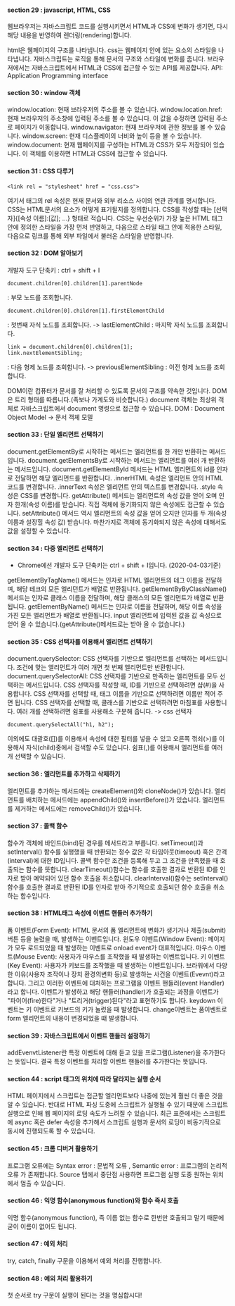 #### section 29 : javascript, HTML, CSS

웹브라우저는 자바스크립트 코드를 실행시키면서 HTML과 CSS에 변화가 생기면, 다시 해당 내용을 반영하여 렌더링(rendering)합니다.

html은 웹페이지의 구조를 나타냅니다.
css는 웹페이지 안에 있는 요소의 스타일을 나타냅니다.
자바스크립트는 로직을 통해 문서의 구조와 스타일에 변화를 줍니다.
브라우저에서는 자바스크립트에서 HTML과 CSS에 접근할 수 있는 API를 제공합니다.
API: Application Programming interface

#### section 30 : window 객체

window.location: 현재 브라우저의 주소를 볼 수 있습니다.
window.location.href: 현재 브라우저의 주소창에 입력된 주소를 볼 수 있습니다. 이 값을 수정하면 입력된 주소로 페이지가 이동합니다.
window.navigator: 현재 브라우저에 관한 정보를 볼 수 있습니다. 
window.screen: 현재 디스플레이의 너비와 높이 등을 볼 수 있습니다.
window.document: 현재 웹페이지를 구성하는 HTML과 CSS가 모두 저장되어 있습니다. 이 객체를 이용하면 HTML과 CSS에 접근할 수 있습니다.

#### section 31 : CSS 다루기

```
<link rel = "stylesheet" href = "css.css">
```
여기서 <link> 태그의 rel 속성은 현재 문서와 외부 리소스 사이의 연관 관계를 명시합니다.
CSS는 HTML문서의 요소가 어떻게 표기될지를 정의합니다.
CSS를 작성할 때는 [선택자]{[속성 이름]:[값]; ...} 형태로 적습니다.
CSS는 우선순위가 가장 높은 HTML 태그 안에 정의한 스타일을 가장 먼저 반영하고, 다음으로 스타일 태그 안에 적용한 스타일, 다음으로 링크를 통해 외부 파일에서 불러온 스타일을 반영합니다.


#### section 32 : DOM 알아보기

개발자 도구 단축키 : ctrl + shift + I
```
document.children[0].children[1].parentNode 
```
: 부모 노드를 조회합니다.

```
document.children[0].children[1].firstElementChild 
```
: 첫번째 자식 노드를 조회합니다.
-> lastElementChild : 마지막 자식 노드를 조회합니다.

```
link = document.children[0].children[1];
link.nextElementSibling;
```
: 다음 형제 노드를 조회합니다.
-> previousElementSibling : 이전 형제 노드를 조회합니다.

DOM이란 컴퓨터가 문서를 잘 처리할 수 있도록 문서의 구조를 약속한 것입니다.
DOM은 트리 형태를 따릅니다.(족보나 가계도와 비슷합니다.)
document 객체는 최상위 객체로 자바스크립트에서 document 명령으로 접근합 수 있습니다.
DOM : Document Object Model -> 문서 객체 모델


#### section 33 : 단일 엘리먼트 선택하기

document.getElementBy로 시작하는 메서드는 엘리먼트를 한 개만 반환하는 메서드입니다.
document.getElementsBy로 시작하는 메서드는 엘리먼트를 여러 개 반환하는 메서드입니다.
document.getElementById 메서드는 HTML 엘리먼트의 id를 인자로 전달하면 해당 엘리먼드를 반환합니다.
.innerHTML 속성은 엘리먼트 안의 HTML 코드를 변경합니다.
.innerText 속성은 엘리먼트 안의 텍스트를 변경합니다.
.style 속성은 CSS를 변경합니다.
getAttribute() 메서드는 엘리먼트의 속성 값을 얻어 오며 인자 한개(속성 이름)를 받습니다. 직접 객체에 동기화되지 않은 속성에도 접근할 수 있습니다.
setAttribute() 메서드 역시 엘리먼트의 속성 값을 얻어 오지만 인자를 두 개(속성 이름과 설장힐 속성 값) 받습니다. 마찬가지로 객체에 동기화되지 않은 속성에 대해서도 값을 설정할 수 있습니다.


#### section 34 : 다중 엘리먼트 선택하기
 
 * Chrome에선 개발자 도구 단축키는 ctrl + shift + I입니다. (2020-04-03기준)

getElementByTagName() 메서드는 인자로 HTML 엘리먼트의 테그 이름을 전달하며, 해당 테크의 모든 엘리던트가 배열로 반환됩니다.
getElementByByClassName() 메서드는 인자로 클래스 이름을 전달하며, 해당 클래스의 모든 엘리먼트가 배열로 반환됩니다.
getElementByName() 메서드는 인자로 이름을 전달하며, 해당 이름 속성을 가진 모든 엘리먼트가 배열로 반환됩니다.
input 엘리먼트에 입력된 값을 값 속성으로 얻어 올 수 있습니다.(getAttribute()메서드로는 받아 올 수 없습니다.)


#### section 35 : CSS 선택자를 이용해서 엘리먼트 선택하기

document.querySelector: CSS 선택자를 기반으로 엘리먼트를 선택하는 메서드입니다. 조건에 맞는 엘리먼트가 여러 개면 첫 번째 엘리먼트만 반환합니다.
document.querySelectorAll: CSS 선택자를 기반으로 만족하는 엘리먼트를 모두 선택하는 메서드입니다.
CSS 선택자를 작성할 때, ID를 기반으로 선택하려면 샵(#)을 사용합니다.
CSS 선택자를 선택할 때, 태그 이름을 기반으로 선택하려면 이름만 적어 주면 됩니다.
CSS 선택자를 선택할 때, 클래스를 기반으로 선택하려면 마침표를 사용합니다.
여러 개를 선택하려면 쉼표를 사용해소 구분해 줍니다.
-> css 선택자
```
document.querySelectAll("h1, h2");
```
이외에도 대괄호([])를 이용해서 속성에 대한 필터를 넣을 수 있고 오른쪽 꺾쇠(>)를 이용해서 자식(child)중에서 검색할 수도 있습니다. 쉼표(,)를 이용해서 엘리먼트를 여러 개 선택할 수 있습니다.


#### section 36 : 엘리먼트를 추가하고 삭제하기

엘리먼트를 추가하는 메서드에는 createElement()와 cloneNode()가 있습니다.
엘리먼트를 배치하는 메서드에는 appendChild()와 insertBefore()가 있습니다.
엘리먼트를 제거하는 메서드에는 removeChild()가 있습니다.


#### section 37 : 콜백 함수

함수가 객체에 바인드(bind)된 경우를 메서드라고 부릅니다.
setTimeout()과 setInterval() 함수를 실행했을 때 반환되는 정수 값은 각 타임아웃(timeout) 혹은 간격(interval)에 대한 ID입니다.
콜백 함수란 조건을 등록해 두고 그 조건을 만족했을 때 호출되는 함수를 뜻합니다.
clearTimeout()함수는 함수를 호출한 결과로 반환된 ID를 인자로 받아 예약되어 있던 함수 호출을 취소합니다.
clearInterval()함수는 setInterval()함수를 호출한 결과로 반환된 ID를 인자로 받아 주기적으로 호출되던 함수 호출을 취소하는 함수입니다.


#### section 38 : HTML태그 속성에 이벤트 핸들러 추가하기

폼 이벤트(Form Event): HTML 문서의 폼 엘리먼트에 변화가 생기거나 제출(submit)버튼 등을 눌렸을 때, 발생하는 이벤트입니다. 
윈도우 이벤트(Window Event): 페이지가 모두 로드되었을 때 발생하는 이벤트로 onload event가 대표적입니다.
마우스 이벤트(Mouse Event): 사용자가 마우스를 조작했을 때 발생하는 이벤트입니다.
키 이벤트(Key Event): 사용자가 키보드를 조작했을 때 발생하는 이벤트입니다.
브라워에서 다양한 이유(사용자 조작이나 장치 환경의변화 등)로 발생하는 사건을 이벤트(Evevnt)라고 합니다. 그리고 이러한 이벤트에 대처하는 프로그램을 이벤트 핸들러(event Handler)라고 합니다.
이벤트가 발생하고 해당 핸들러(handler)가 호출되는 과정을 이벤트가 "파이어(fire)한다"거나 "트리거(trigger)된다"라고 표현하기도 합니다.
keydown 이벤트는 키 이벤트로 키보드의 키가 눌렀을 때 발생합니다.
change이벤트는 폼이벤트로 form 엘리먼트의 내용이 변경되었을 떄 발생합니다.


#### section 39 : 자바스크립트에서 이벤트 핸들러 설정하기

addEvenvtListener란 특정 이벤트에 대해 듣고 있을 프로그램(Listener)을 추가한다는 뜻입니다. 결국 특정 이벤트를 처리할 이벤트 핸들러를 추가한다는 뜻입니다.


#### section 44 : script 태그의 위치에 따라 달라지는 실행 순서

HTML 페이지에서 스크립트는 접근할 엘리먼트보다 나중에 있는게 훨씬 더 좋은 것을 알 수 있습니다.
반대로 HTML 파싱 도중에 스크립트가 실행될 수 있기 때문에 스크립트 실행으로 인해 웹 페이지의 로딩 속도가 느려질 수 있습니다. 
최근 표준에서는 스크립트에 async 혹은 defer 속성을 추가해서 스크립트 실행과 문서의 로딩이 비동기적으로 동시에 진행되도록 할 수 있습니다.


#### section 45 : 크롬 디버거 활용하기

프로그램 오류에는 Syntax error : 문법적 오류 , Semantic error : 프로그램의 논리적 오류 가 존재합니다.
Source 탭에서 중단점 사용하면 프로그램 실행 도중 원하는 위치에서 멈출 수 있습니다.


#### section 46 : 익명 함수(anonymous function)와 함수 즉시 호출

익명 함수(anonymous function), 즉 이름 없는 함수로 한번만 호출되고 말기 때문에 굳이 이름이 없어도 됩니다.


#### section 47 : 예외 처리

try, catch, finally 구문을 이용해서 예외 처리를 진행합니다. 


#### section 48 : 예외 처리 활용하기

첫 순서로 try 구문이 실행이 된다는 것을 명심합시다!


